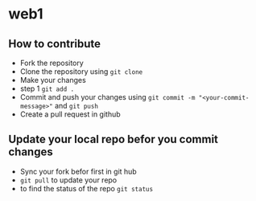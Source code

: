 # web1

## How to contribute
- Fork the repository
- Clone the repository using `git clone`
- Make your changes
- step 1 `git add .`
- Commit and push your changes using `git commit -m "<your-commit-message>"` and `git push`
- Create a pull request in github  

## Update your local repo befor you commit changes
- Sync your fork befor first in git hub
- `git pull` to update your repo
- to find the status of the repo `git status`
 
